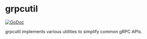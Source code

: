 # grpcutil

[![GoDoc](https://godoc.org/github.com/authzed/grpcutil?status.svg)](https://godoc.org/github.com/authzed/grpcutil)

grpcutil implements various utilities to simplify common gRPC APIs.
